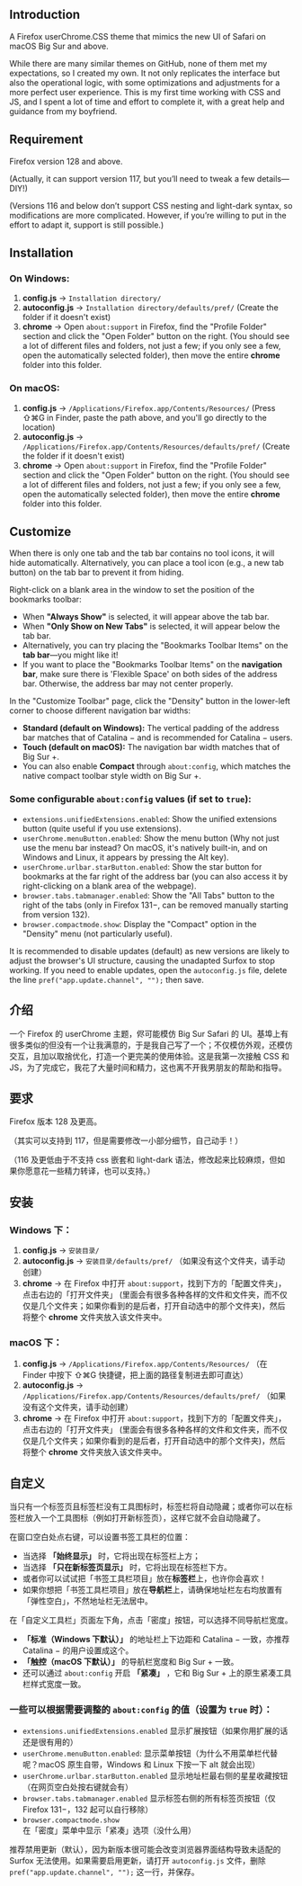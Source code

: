## Introduction
A Firefox userChrome.CSS theme that mimics the new UI of Safari on macOS Big Sur and above.

While there are many similar themes on GitHub, none of them met my expectations, so I created my own. It not only replicates the interface but also the operational logic, with some optimizations and adjustments for a more perfect user experience. This is my first time working with CSS and JS, and I spent a lot of time and effort to complete it, with a great help and guidance from my boyfriend.

## Requirement
Firefox version 128 and above.

(Actually, it can support version 117, but you’ll need to tweak a few details—DIY!)

(Versions 116 and below don’t support CSS nesting and light-dark syntax, so modifications are more complicated. However, if you’re willing to put in the effort to adapt it, support is still possible.)

## **Installation**

### **On Windows:**
1. **config.js** → `Installation directory/`
2. **autoconfig.js** → `Installation directory/defaults/pref/`
   (Create the folder if it doesn't exist)
3. **chrome** → Open `about:support` in Firefox, find the "Profile Folder" section and click the "Open Folder" button on the right.
   (You should see a lot of different files and folders, not just a few; if you only see a few, open the automatically selected folder), then move the entire **chrome** folder into this folder.

### **On macOS:**
1. **config.js** → `/Applications/Firefox.app/Contents/Resources/`
   (Press ⇧⌘G in Finder, paste the path above, and you'll go directly to the location)
2. **autoconfig.js** → `/Applications/Firefox.app/Contents/Resources/defaults/pref/`
   (Create the folder if it doesn't exist)
3. **chrome** → Open `about:support` in Firefox, find the "Profile Folder" section and click the "Open Folder" button on the right.
   (You should see a lot of different files and folders, not just a few; if you only see a few, open the automatically selected folder), then move the entire **chrome** folder into this folder.

## **Customize**

When there is only one tab and the tab bar contains no tool icons, it will hide automatically. Alternatively, you can place a tool icon (e.g., a new tab button) on the tab bar to prevent it from hiding.


Right-click on a blank area in the window to set the position of the bookmarks toolbar:
- When **"Always Show"** is selected, it will appear above the tab bar.
- When **"Only Show on New Tabs"** is selected, it will appear below the tab bar.
- Alternatively, you can try placing the "Bookmarks Toolbar Items" on the **tab bar**—you might like it!
- If you want to place the "Bookmarks Toolbar Items" on the **navigation bar**, make sure there is 'Flexible Space' on both sides of the address bar. Otherwise, the address bar may not center properly.

In the "Customize Toolbar" page, click the "Density" button in the lower-left corner to choose different navigation bar widths:
- **Standard (default on Windows):** The vertical padding of the address bar matches that of Catalina − and is recommended for Catalina − users.
- **Touch (default on macOS):** The navigation bar width matches that of Big Sur +.
- You can also enable **Compact** through `about:config`, which matches the native compact toolbar style width on Big Sur +.


### Some configurable `about:config` values (if set to `true`):
- `extensions.unifiedExtensions.enabled`: Show the unified extensions button (quite useful if you use extensions).
- `userChrome.menuButton.enabled`: Show the menu button (Why not just use the menu bar instead? On macOS, it's natively built-in, and on Windows and Linux, it appears by pressing the Alt key).
- `userChrome.urlbar.starButton.enabled`: Show the star button for bookmarks at the far right of the address bar (you can also access it by right-clicking on a blank area of the webpage).
- `browser.tabs.tabmanager.enabled`: Show the "All Tabs" button to the right of the tabs (only in Firefox 131−, can be removed manually starting from version 132).  
- `browser.compactmode.show`: Display the "Compact" option in the "Density" menu (not particularly useful).


It is recommended to disable updates (default) as new versions are likely to adjust the browser's UI structure, causing the unadapted Surfox to stop working. If you need to enable updates, open the `autoconfig.js` file, delete the line `pref("app.update.channel", "");` then save.

##

## **介绍**
一个 Firefox 的 userChrome 主题，侭可能模仿 Big Sur Safari 的 UI。基埠上有很多类似的但没有一个让我满意的，于是我自己写了一个；不仅模仿外观，还模仿交互，且加以取捨优化，打造一个更完美的使用体验。这是我第一次接触 CSS 和 JS，为了完成它，我花了大量时间和精力，这也离不开我男朋友的帮助和指导。

## **要求**
Firefox 版本 128 及更高。

（其实可以支持到 117，但是需要修改一小部分细节，自己动手！）

（116 及更低由于不支持 css 嵌套和 light-dark 语法，修改起来比较麻烦，但如果你愿意花一些精力转译，也可以支持。）

## **安装**

### **Windows 下：**
1. **config.js** → `安装目录/`
2. **autoconfig.js** → `安装目录/defaults/pref/`
   （如果没有这个文件夹，请手动创建）
3. **chrome** → 在 Firefox 中打开 `about:support`，找到下方的「配置文件夹」，点击右边的「打开文件夹」
   (里面会有很多各种各样的文件和文件夹，而不仅仅是几个文件夹；如果你看到的是后者，打开自动选中的那个文件夹)，然后将整个 **chrome** 文件夹放入该文件夹中。

### **macOS 下：**
1. **config.js** → `/Applications/Firefox.app/Contents/Resources/`
   （在 Finder 中按下 ⇧⌘G 快捷键，把上面的路径复制进去即可直达）
2. **autoconfig.js** → `/Applications/Firefox.app/Contents/Resources/defaults/pref/`
   （如果没有这个文件夹，请手动创建）
3. **chrome** → 在 Firefox 中打开 `about:support`，找到下方的「配置文件夹」，点击右边的「打开文件夹」
   (里面会有很多各种各样的文件和文件夹，而不仅仅是几个文件夹；如果你看到的是后者，打开自动选中的那个文件夹)，然后将整个 **chrome** 文件夹放入该文件夹中。

## **自定义**

当只有一个标签页且标签栏没有工具图标时，标签栏将自动隐藏；或者你可以在标签栏放入一个工具图标（例如打开新标签页），这样它就不会自动隐藏了。


在窗口空白处点右键，可以设置书签工具栏的位置：
- 当选择 **「始终显示」** 时，它将出现在标签栏上方；
- 当选择 **「只在新标签页显示」** 时，它将出现在标签栏下方。
- 或者你可以试试把「书签工具栏项目」放在**标签栏**上，也许你会喜欢！
- 如果你想把「书签工具栏项目」放在**导航栏**上，请确保地址栏左右均放置有「弹性空白」，不然地址栏无法居中。


在「自定义工具栏」页面左下角，点击「密度」按钮，可以选择不同导航栏宽度。
- **「标准（Windows 下默认）」** 的地址栏上下边距和 Catalina − 一致，亦推荐 Catalina − 的用户设置成这个。
- **「触控（macOS 下默认）」** 的导航栏宽度和 Big Sur + 一致。
- 还可以通过 `about:config` 开启 **「紧凑」** ，它和 Big Sur + 上的原生紧凑工具栏样式宽度一致。


### 一些可以根据需要调整的 `about:config` 的值（设置为 `true` 时）：
- `extensions.unifiedExtensions.enabled` 显示扩展按钮（如果你用扩展的话还是很有用的）
- `userChrome.menuButton.enabled`: 显示菜单按钮（为什么不用菜单栏代替呢？macOS 原生自带，Windows 和 Linux 下按一下 alt 就会出现）
- `userChrome.urlbar.starButton.enabled` 显示地址栏最右侧的星星收藏按钮（在网页空白处按右键就会有）
- `browser.tabs.tabmanager.enabled` 显示标签右侧的所有标签页按钮（仅 Firefox 131−，132 起可以自行移除）
- `browser.compactmode.show` 在「密度」菜单中显示「紧凑」选项（没什么用）


推荐禁用更新（默认），因为新版本很可能会改变浏览器界面结构导致未适配的 Surfox 无法使用。如果需要启用更新，请打开 `autoconfig.js` 文件，删除 `pref("app.update.channel", "");` 这一行，并保存。
